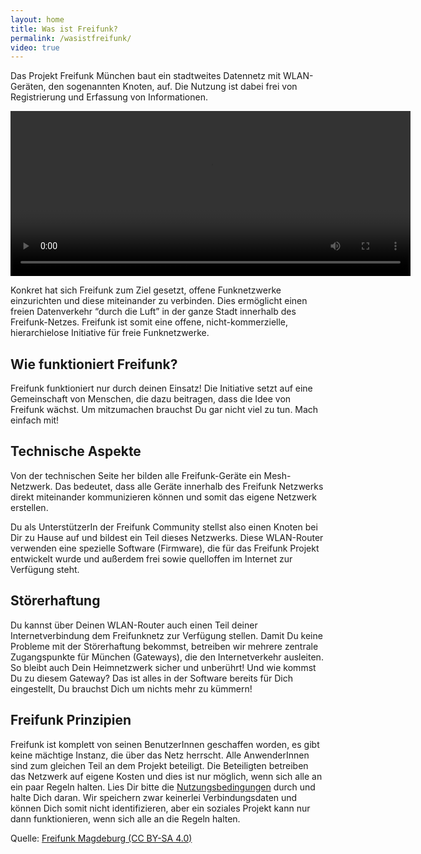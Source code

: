 ```yaml
---
layout: home
title: Was ist Freifunk?
permalink: /wasistfreifunk/
video: true
---
```


Das Projekt Freifunk München baut ein stadtweites Datennetz mit WLAN-Geräten, den sogenannten Knoten, auf. Die Nutzung ist dabei frei von Registrierung und Erfassung von Informationen.

<p>
<video
    id="ffmuc"
    class="video-js"
    controls
    width="640"
    height="264"
    preload="auto"
    class="video-js vjs-default-skin col-xs-12"
    data-setup="{}"
  >
    <source src="/assets/media/freifunk.mp4" type="video/mp4">
    <source src="/assets/media/freifunk.webm" type="video/webm">
  </video>
</p>
Konkret hat sich Freifunk zum Ziel gesetzt, offene Funknetzwerke einzurichten und diese miteinander zu verbinden. Dies ermöglicht einen freien Datenverkehr “durch die Luft” in der ganze Stadt innerhalb des Freifunk-Netzes. Freifunk ist somit eine offene, nicht-kommerzielle, hierarchielose Initiative für freie Funknetzwerke.

## Wie funktioniert Freifunk?

Freifunk funktioniert nur durch deinen Einsatz! Die Initiative setzt auf eine Gemeinschaft von Menschen, die dazu beitragen, dass die Idee von Freifunk wächst. Um mitzumachen brauchst Du gar nicht viel zu tun. Mach einfach mit!

## Technische Aspekte

Von der technischen Seite her bilden alle Freifunk-Geräte ein Mesh-Netzwerk. Das bedeutet, dass alle Geräte innerhalb des Freifunk Netzwerks direkt miteinander kommunizieren können und somit das eigene Netzwerk erstellen.

Du als UnterstützerIn der Freifunk Community stellst also einen Knoten bei Dir zu Hause auf und bildest ein Teil dieses Netzwerks. Diese WLAN-Router verwenden eine spezielle Software (Firmware), die für das Freifunk Projekt entwickelt wurde und außerdem frei sowie quelloffen im Internet zur Verfügung steht.


## Störerhaftung

Du kannst über Deinen WLAN-Router auch einen Teil deiner Internetverbindung dem Freifunknetz zur Verfügung stellen. Damit Du keine Probleme mit der Störerhaftung bekommst, betreiben wir mehrere zentrale Zugangspunkte für München (Gateways), die den Internetverkehr ausleiten. So bleibt auch Dein Heimnetzwerk sicher und unberührt! Und wie kommst Du zu diesem Gateway? Das ist alles in der Software bereits für Dich eingestellt, Du brauchst Dich um nichts mehr zu kümmern!

## Freifunk Prinzipien

Freifunk ist komplett von seinen BenutzerInnen geschaffen worden, es gibt keine mächtige Instanz, die über das Netz herrscht. Alle AnwenderInnen sind zum gleichen Teil an dem Projekt beteiligt. Die Beteiligten betreiben das Netzwerk auf eigene Kosten und dies ist nur möglich, wenn sich alle an ein paar Regeln halten. Lies Dir bitte die [Nutzungsbedingungen](https://ffmuc.net/nutzungsbedingungen/) durch und halte Dich daran. Wir speichern zwar keinerlei Verbindungsdaten und können Dich somit nicht identifizieren, aber ein soziales Projekt kann nur dann funktionieren, wenn sich alle an die Regeln halten.

Quelle: [Freifunk Magdeburg (CC BY-SA 4.0)](https://md.freifunk.net)
